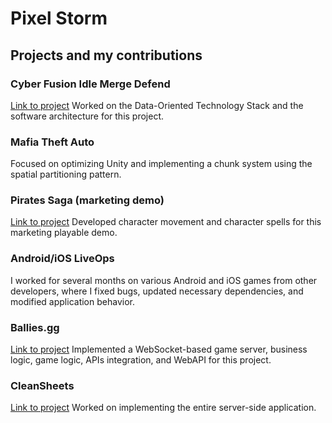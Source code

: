 # Pixel Storm

## Projects and my contributions

### Cyber Fusion Idle Merge Defend
[Link to project](https://play.google.com/store/apps/details?id=com.PixelStorm.CyberPolice2&hl=pl&gl=US)
Worked on the Data-Oriented Technology Stack and the software architecture for this project.

### Mafia Theft Auto
Focused on optimizing Unity and implementing a chunk system using the spatial partitioning pattern.

### Pirates Saga (marketing demo)
[Link to project](https://piratessaga.pl/)
Developed character movement and character spells for this marketing playable demo.

### Android/iOS LiveOps
I worked for several months on various Android and iOS games from other developers, where I fixed bugs, updated necessary dependencies, and modified application behavior.

### Ballies.gg
[Link to project](https://ballies.gg/)
Implemented a WebSocket-based game server, business logic, game logic, APIs integration, and WebAPI for this project.

### CleanSheets
[Link to project](https://cs.ballies.gg/)
Worked on implementing the entire server-side application.
